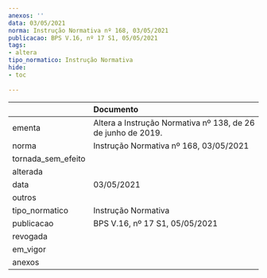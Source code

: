 ```yaml
---
anexos: ''
data: 03/05/2021
norma: Instrução Normativa nº 168, 03/05/2021
publicacao: BPS V.16, nº 17 S1, 05/05/2021
tags:
- altera
tipo_normatico: Instrução Normativa
hide: 
- toc 
 
---
```


|                    | Documento                                                    |
|:-------------------|:-------------------------------------------------------------|
| ementa             | Altera a Instrução Normativa nº 138, de 26 de junho de 2019. |
| norma              | Instrução Normativa nº 168, 03/05/2021                       |
| tornada_sem_efeito |                                                              |
| alterada           |                                                              |
| data               | 03/05/2021                                                   |
| outros             |                                                              |
| tipo_normatico     | Instrução Normativa                                          |
| publicacao         | BPS V.16, nº 17 S1, 05/05/2021                               |
| revogada           |                                                              |
| em_vigor           |                                                              |
| anexos             |                                                              |